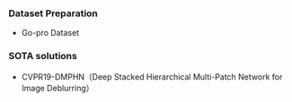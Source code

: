 ### Dataset Preparation

- Go-pro Dataset


### SOTA solutions

- CVPR19-DMPHN（Deep Stacked Hierarchical Multi-Patch Network for Image Deblurring）

